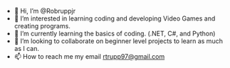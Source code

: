 - 👋 Hi, I’m @Robruppjr
- 👀 I’m interested in learning coding and developing Video Games and creating programs.
- 🌱 I’m currently learning the basics of coding. (.NET, C#, and Python)
- 💞️ I’m looking to collaborate on beginner level projects to learn as much as I can.
- 📫 How to reach me my email rtrupp97@gmail.com

<!---
Robruppjr/Robruppjr is a ✨ special ✨ repository because its `README.md` (this file) appears on your GitHub profile.
You can click the Preview link to take a look at your changes.
--->
